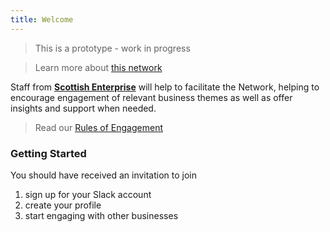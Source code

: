 ```yaml
---
title: Welcome
---
```


<blockquote class="red">
  <p>This is a prototype - work in progress</p>
</blockquote>



> Learn more about [this network](learn-more.md)

Staff from [**Scottish Enterprise**](https://www.scottish-enterprise.com/) will help to facilitate the Network, helping to encourage engagement of relevant business themes as well as offer insights and support when needed.

> Read our [Rules of Engagement](rules-of-engagement.md)

### Getting Started

You should have received an invitation to join

1. sign up for your Slack account
2. create your profile
3. start engaging with other businesses

